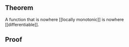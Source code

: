 ## Theorem
A function that is nowhere [[locally monotonic]] is nowhere [[differentiable]].
## Proof
